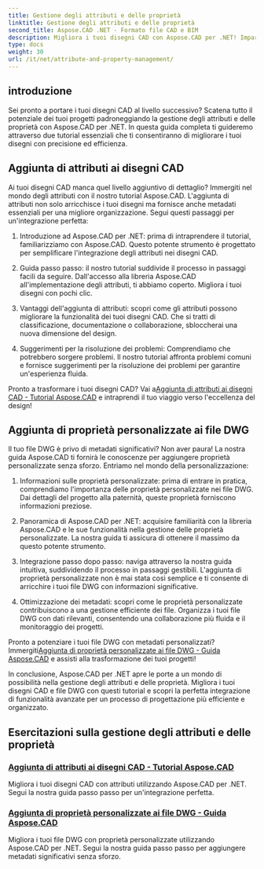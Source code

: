 ```yaml
---
title: Gestione degli attributi e delle proprietà
linktitle: Gestione degli attributi e delle proprietà
second_title: Aspose.CAD .NET - Formato file CAD e BIM
description: Migliora i tuoi disegni CAD con Aspose.CAD per .NET! Impara ad aggiungere attributi e proprietà personalizzate senza problemi attraverso i tutorial. Migliora i tuoi progetti senza sforzo.
type: docs
weight: 30
url: /it/net/attribute-and-property-management/
---
```



## introduzione

Sei pronto a portare i tuoi disegni CAD al livello successivo? Scatena tutto il potenziale dei tuoi progetti padroneggiando la gestione degli attributi e delle proprietà con Aspose.CAD per .NET. In questa guida completa ti guideremo attraverso due tutorial essenziali che ti consentiranno di migliorare i tuoi disegni con precisione ed efficienza.

## Aggiunta di attributi ai disegni CAD

Ai tuoi disegni CAD manca quel livello aggiuntivo di dettaglio? Immergiti nel mondo degli attributi con il nostro tutorial Aspose.CAD. L'aggiunta di attributi non solo arricchisce i tuoi disegni ma fornisce anche metadati essenziali per una migliore organizzazione. Segui questi passaggi per un'integrazione perfetta:

1. Introduzione ad Aspose.CAD per .NET: prima di intraprendere il tutorial, familiarizziamo con Aspose.CAD. Questo potente strumento è progettato per semplificare l'integrazione degli attributi nei disegni CAD.

2. Guida passo passo: il nostro tutorial suddivide il processo in passaggi facili da seguire. Dall'accesso alla libreria Aspose.CAD all'implementazione degli attributi, ti abbiamo coperto. Migliora i tuoi disegni con pochi clic.

3. Vantaggi dell'aggiunta di attributi: scopri come gli attributi possono migliorare la funzionalità dei tuoi disegni CAD. Che si tratti di classificazione, documentazione o collaborazione, sbloccherai una nuova dimensione del design.

4. Suggerimenti per la risoluzione dei problemi: Comprendiamo che potrebbero sorgere problemi. Il nostro tutorial affronta problemi comuni e fornisce suggerimenti per la risoluzione dei problemi per garantire un'esperienza fluida.

 Pronto a trasformare i tuoi disegni CAD? Vai a[Aggiunta di attributi ai disegni CAD - Tutorial Aspose.CAD](./adding-attributes-to-cad-drawings/) e intraprendi il tuo viaggio verso l'eccellenza del design!

## Aggiunta di proprietà personalizzate ai file DWG

Il tuo file DWG è privo di metadati significativi? Non aver paura! La nostra guida Aspose.CAD ti fornirà le conoscenze per aggiungere proprietà personalizzate senza sforzo. Entriamo nel mondo della personalizzazione:

1. Informazioni sulle proprietà personalizzate: prima di entrare in pratica, comprendiamo l'importanza delle proprietà personalizzate nei file DWG. Dai dettagli del progetto alla paternità, queste proprietà forniscono informazioni preziose.

2. Panoramica di Aspose.CAD per .NET: acquisire familiarità con la libreria Aspose.CAD e le sue funzionalità nella gestione delle proprietà personalizzate. La nostra guida ti assicura di ottenere il massimo da questo potente strumento.

3. Integrazione passo dopo passo: naviga attraverso la nostra guida intuitiva, suddividendo il processo in passaggi gestibili. L'aggiunta di proprietà personalizzate non è mai stata così semplice e ti consente di arricchire i tuoi file DWG con informazioni significative.

4. Ottimizzazione dei metadati: scopri come le proprietà personalizzate contribuiscono a una gestione efficiente dei file. Organizza i tuoi file DWG con dati rilevanti, consentendo una collaborazione più fluida e il monitoraggio dei progetti.

 Pronto a potenziare i tuoi file DWG con metadati personalizzati? Immergiti[Aggiunta di proprietà personalizzate ai file DWG - Guida Aspose.CAD](./adding-custom-properties-to-dwg/) e assisti alla trasformazione dei tuoi progetti!

In conclusione, Aspose.CAD per .NET apre le porte a un mondo di possibilità nella gestione degli attributi e delle proprietà. Migliora i tuoi disegni CAD e file DWG con questi tutorial e scopri la perfetta integrazione di funzionalità avanzate per un processo di progettazione più efficiente e organizzato.
## Esercitazioni sulla gestione degli attributi e delle proprietà
### [Aggiunta di attributi ai disegni CAD - Tutorial Aspose.CAD](./adding-attributes-to-cad-drawings/)
Migliora i tuoi disegni CAD con attributi utilizzando Aspose.CAD per .NET. Segui la nostra guida passo passo per un'integrazione perfetta.
### [Aggiunta di proprietà personalizzate ai file DWG - Guida Aspose.CAD](./adding-custom-properties-to-dwg/)
Migliora i tuoi file DWG con proprietà personalizzate utilizzando Aspose.CAD per .NET. Segui la nostra guida passo passo per aggiungere metadati significativi senza sforzo.